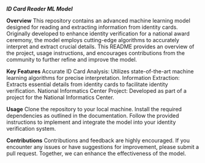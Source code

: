 ****_**ID Card Reader ML Model**_****

**Overview**
This repository contains an advanced machine learning model designed for reading and extracting information from identity cards. Originally developed to enhance identity verification for a national award ceremony, the model employs cutting-edge algorithms to accurately interpret and extract crucial details. This README provides an overview of the project, usage instructions, and encourages contributions from the community to further refine and improve the model.

**Key Features**
Accurate ID Card Analysis: Utilizes state-of-the-art machine learning algorithms for precise interpretation.
Information Extraction: Extracts essential details from identity cards to facilitate identity verification.
National Informatics Center Project: Developed as part of a project for the National Informatics Center.

**Usage**
Clone the repository to your local machine.
Install the required dependencies as outlined in the documentation.
Follow the provided instructions to implement and integrate the model into your identity verification system.

**Contributions**
Contributions and feedback are highly encouraged. If you encounter any issues or have suggestions for improvement, please submit a pull request. Together, we can enhance the effectiveness of the model.

